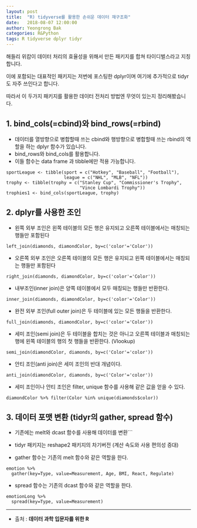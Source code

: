 ```yaml
---
layout: post
title:  "R) tidyverse를 활용한 손쉬운 데이터 재구조화"
date:   2018-08-07 12:00:00
author: Yeongrong Bak
categories: R&Python
tags: R tidyverse dplyr tidyr
---
```


해들리 위캄이 데이터 처리의 효율성을 위해서 만든 패키지를 합쳐 타이디벌스라고 지칭합니다.

이에 포함되는 대표적인 패키지는 저번에 포스팅한 dplyr이며 여기에 추가적으로 tidyr도 자주 쓰인다고 합니다.

따라서 이 두가지 패키지를 활용한 데이터 전처리 방법엔 무엇이 있는지 정리해봤습니다.

## 1. bind_cols(=cbind)와 bind_rows(=rbind)

- 데이터를 열방향으로 병합할때 쓰는 cbind와 행방향으로 병합할때 쓰는 rbind의 역할을 하는 dplyr 함수가 있습니다.
- bind_rows와 bind_cols를 활용합니다.
- 이들 함수는 data frame 과 tibble에만 적용 가능합니다.
```
sportLeague <- tibble(sport = c("Hotkey", "Baseball", "Football"),
                      league = c("NHL", "MLB", "NFL"))
trophy <- tibble(trophy = c("Stanley Cup", "Commissioner's Trophy",
                            "Vince Lombardi Trophy"))
trophies1 <- bind_cols(sportLeague, trophy)
```

## 2. dplyr를 사용한 조인

- 왼쪽 외부 조인은 왼쪽 테이블의 모든 행은 유지되고 오른쪽 테이블에서는 매칭되는 행들만 포함된다
```
left_join(diamonds, diamondColor, by=c('color'='Color'))
```

- 오른쪽 외부 조인은 오른쪽 테이블의 모든 행은 유지되고 왼쪽 테이블에서는 매칭되는 행들만 포함된다
```
right_join(diamonds, diamondColor, by=c('color'='Color'))
```

- 내부조인(inner join)은 양쪽 테이블에서 모두 매칭되는 행들만 반환한다.
```
inner_join(diamonds, diamondColor, by=c('color'='Color'))
```

- 완전 외부 조인(full outer join)은 두 테이블에 있는 모든 행들을 반환한다.
```
full_join(diamonds, diamondColor, by=c('color'='Color'))
```

- 세미 조인(semi join)은 두 테이블을 합치는 것은 아니고 오른쪽 테이블과 매칭되는 행에 왼쪽 테이블의 행의 첫 행들을 반환한다. (Vlookup)
```
semi_join(diamondColor, diamonds, by=c('Color'='color'))
```

- 안티 조인(anti join)은 세미 조인의 반대 개념이다.
```
anti_join(diamondColor, diamonds, by=c('Color'='color'))
```

- 세미 조인이나 안티 조인은 filter, unique 함수를 사용해 같은 값을 얻을 수 있다.
```
diamondColor %>% filter(Color %in% unique(diamonds$color))
```
## 3. 데이터 포맷 변환 (tidyr의 gather, spread 함수)

- 기존에는 melt와 dcast 함수를 사용해 데이터를 변환```
- tidyr 패키지는 reshape2 패키지의 차기버전 (계산 속도와 사용 편의성 증대)

- gather 함수는 기존의 melt 함수와 같은 역할을 한다.
```
emotion %>%
  gather(key=Type, value=Measurement, Age, BMI, React, Regulate)
```

- spread 함수는 기존의 dcast 함수와 같은 역할을 한다.
```
emotionLong %>%
  spread(key=Type, value=Measurement)
```

---

- 출처 : **데이터 과학 입문자를 위한 R**

